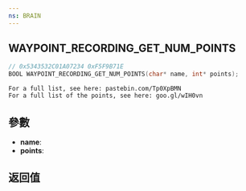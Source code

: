 ```yaml
---
ns: BRAIN
---
```

## WAYPOINT_RECORDING_GET_NUM_POINTS

```c
// 0x5343532C01A07234 0xF5F9B71E
BOOL WAYPOINT_RECORDING_GET_NUM_POINTS(char* name, int* points);
```

```
For a full list, see here: pastebin.com/Tp0XpBMN  
For a full list of the points, see here: goo.gl/wIH0vn  
```

## 參數
* **name**: 
* **points**: 

## 返回值
